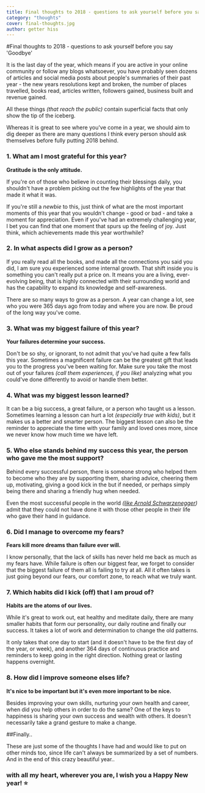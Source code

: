 ```yaml
---
title: Final thoughts to 2018 - questions to ask yourself before you say 'Goodbye'
category: "thoughts"
cover: final-thoughts.jpg
author: getter hiss
---
```


#Final thoughts to 2018 - questions to ask yourself before you say 'Goodbye'

It is the last day of the year, which means if you are active in your online community or follow any blogs whatsoever, you have probably seen dozens of articles and social media posts about people's summaries of their past year - the new years resolutions kept and broken, the number of places travelled, books read, articles written, followers gained, business built and revenue gained. 

All these things *(that reach the public)* contain superficial facts that only show the tip of the iceberg.

Whereas it is great to see where you've come in a year, we should aim to dig deeper as there are many questions I think every person should ask themselves before fully putting 2018 behind.

### 1. What am I most grateful for this year?
**Gratitude is the only attitude.**

If you're on of those who believe in counting their blessings daily, you shouldn't have a problem picking out the few highlights of the year that made it what it was. 

If you're still a *newbie* to this, just think of what are the most important moments of this year that you wouldn't change - good or bad - and take a moment for appreciation. Even if you've had an extremely challenging year, I bet you can find that one moment that spurs up the feeling of joy. Just think, which achievements made this year worthwhile?

### 2. In what aspects did I grow as a person?

If you really read all the books, and made all the connections you said you did, I am sure you experienced some internal growth. That shift inside you is something you can't really put a price on. It means you are a living, ever-evolving being, that is highly connected with their surrounding world and has the capability to expand its knowledge and self-awareness.

There are so many ways to grow as a person. A year can change a lot, see who you were 365 days ago from today and where you are now. Be proud of the long way you've come.

### 3. What was my biggest failure of this year? 

**Your failures determine your success.**

Don't be so shy, or ignorant, to not admit that you've had quite a few falls this year. Sometimes a magnificent failure can be the greatest gift that leads you to the progress you've been waiting for. Make sure you take the most out of your failures *(call them experiences, if you like)* analyzing what you could've done differently to avoid or handle them better.

### 4. What was my biggest lesson learned? 

It can be a big success, a great failure, or a person who taught us a lesson. Sometimes learning a lesson can hurt a lot *(especially true with kids)*, but it makes us a better and smarter person.
The biggest lesson can also be the reminder to appreciate the time with your family and loved ones more, since we never know how much time we have left.

### 5. Who else stands behind my success this year, the person who gave me the most support?
Behind every successful person, there is someone strong who helped them to become who they are by supporting them, sharing advice, cheering them up, motivating, giving a good kick in the but if needed, or perhaps simply being there and sharing a friendly hug when needed. 

Even the most successful people in the world *([like Arnold Schwarzenegger](https://www.businessinsider.com/arnold-schwarzenegger-commencement-speech-2017-5))* admit that they could not have done it with those other people in their life who gave their hand in guidance.

### 6. Did I manage to overcome my fears?

**Fears kill more dreams than failure ever will.**

I know personally, that the lack of skills has never held me back as much as my fears have.
While failure is often our biggest fear, we forget to consider that the biggest failure of them all is failing to try at all.
All it often takes is just going beyond our fears, our comfort zone, to reach what we truly want. 

### 7. Which habits did I kick (off) that I am proud of?

**Habits are the atoms of our lives.**

While it's great to work out, eat healthy and meditate daily, there are many smaller habits that form our personality, our daily routine and finally our success. It takes a lot of work and determination to change the old patterns.

It only takes that one day to start (and it doesn't have to be the first day of the year, or week), and another 364 days of continuous practice and reminders to keep going in the right direction. Nothing great or lasting happens overnight.

### 8. How did I improve someone elses life?

**It's nice to be important but it's even more important to be nice.**

Besides improving your own skills, nurturing your own health and career, when did you help others in order to do the same? 
One of the keys to happiness is sharing your own success and wealth with others. It doesn't necessarily take a grand gesture to make a change.


##Finally..

These are just some of the thoughts I have had and would like to put on other minds too, since life can't always be summarized by a set of numbers.
And in the end of this crazy beautiful year..
### with all my heart, wherever you are, I wish you a Happy New year! ⭐️









